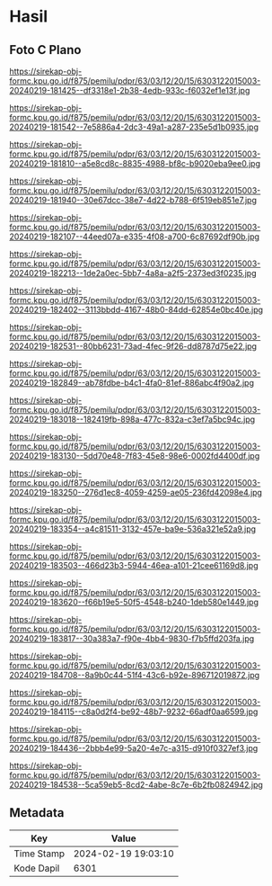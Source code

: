 # Hasil

## Foto C Plano

https://sirekap-obj-formc.kpu.go.id/f875/pemilu/pdpr/63/03/12/20/15/6303122015003-20240219-181425--df3318e1-2b38-4edb-933c-f6032ef1e13f.jpg

https://sirekap-obj-formc.kpu.go.id/f875/pemilu/pdpr/63/03/12/20/15/6303122015003-20240219-181542--7e5886a4-2dc3-49a1-a287-235e5d1b0935.jpg

https://sirekap-obj-formc.kpu.go.id/f875/pemilu/pdpr/63/03/12/20/15/6303122015003-20240219-181810--a5e8cd8c-8835-4988-bf8c-b9020eba9ee0.jpg

https://sirekap-obj-formc.kpu.go.id/f875/pemilu/pdpr/63/03/12/20/15/6303122015003-20240219-181940--30e67dcc-38e7-4d22-b788-6f519eb851e7.jpg

https://sirekap-obj-formc.kpu.go.id/f875/pemilu/pdpr/63/03/12/20/15/6303122015003-20240219-182107--44eed07a-e335-4f08-a700-6c87692df90b.jpg

https://sirekap-obj-formc.kpu.go.id/f875/pemilu/pdpr/63/03/12/20/15/6303122015003-20240219-182213--1de2a0ec-5bb7-4a8a-a2f5-2373ed3f0235.jpg

https://sirekap-obj-formc.kpu.go.id/f875/pemilu/pdpr/63/03/12/20/15/6303122015003-20240219-182402--3113bbdd-4167-48b0-84dd-62854e0bc40e.jpg

https://sirekap-obj-formc.kpu.go.id/f875/pemilu/pdpr/63/03/12/20/15/6303122015003-20240219-182531--80bb6231-73ad-4fec-9f26-dd8787d75e22.jpg

https://sirekap-obj-formc.kpu.go.id/f875/pemilu/pdpr/63/03/12/20/15/6303122015003-20240219-182849--ab78fdbe-b4c1-4fa0-81ef-886abc4f90a2.jpg

https://sirekap-obj-formc.kpu.go.id/f875/pemilu/pdpr/63/03/12/20/15/6303122015003-20240219-183018--182419fb-898a-477c-832a-c3ef7a5bc94c.jpg

https://sirekap-obj-formc.kpu.go.id/f875/pemilu/pdpr/63/03/12/20/15/6303122015003-20240219-183130--5dd70e48-7f83-45e8-98e6-0002fd4400df.jpg

https://sirekap-obj-formc.kpu.go.id/f875/pemilu/pdpr/63/03/12/20/15/6303122015003-20240219-183250--276d1ec8-4059-4259-ae05-236fd42098e4.jpg

https://sirekap-obj-formc.kpu.go.id/f875/pemilu/pdpr/63/03/12/20/15/6303122015003-20240219-183354--a4c81511-3132-457e-ba9e-536a321e52a9.jpg

https://sirekap-obj-formc.kpu.go.id/f875/pemilu/pdpr/63/03/12/20/15/6303122015003-20240219-183503--466d23b3-5944-46ea-a101-21cee61169d8.jpg

https://sirekap-obj-formc.kpu.go.id/f875/pemilu/pdpr/63/03/12/20/15/6303122015003-20240219-183620--f66b19e5-50f5-4548-b240-1deb580e1449.jpg

https://sirekap-obj-formc.kpu.go.id/f875/pemilu/pdpr/63/03/12/20/15/6303122015003-20240219-183817--30a383a7-f90e-4bb4-9830-f7b5ffd203fa.jpg

https://sirekap-obj-formc.kpu.go.id/f875/pemilu/pdpr/63/03/12/20/15/6303122015003-20240219-184708--8a9b0c44-51f4-43c6-b92e-896712019872.jpg

https://sirekap-obj-formc.kpu.go.id/f875/pemilu/pdpr/63/03/12/20/15/6303122015003-20240219-184115--c8a0d2f4-be92-48b7-9232-66adf0aa6599.jpg

https://sirekap-obj-formc.kpu.go.id/f875/pemilu/pdpr/63/03/12/20/15/6303122015003-20240219-184436--2bbb4e99-5a20-4e7c-a315-d910f0327ef3.jpg

https://sirekap-obj-formc.kpu.go.id/f875/pemilu/pdpr/63/03/12/20/15/6303122015003-20240219-184538--5ca59eb5-8cd2-4abe-8c7e-6b2fb0824942.jpg


## Metadata

| Key        | Value               |
| ---------- | ------------------- |
| Time Stamp | 2024-02-19 19:03:10 |
| Kode Dapil | 6301                |




